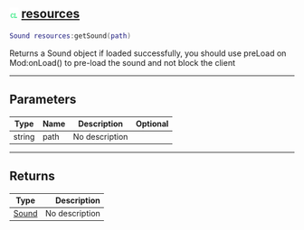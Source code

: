 ## ![client](.gitbook/assets/client.png) [resources](home/resources)



```lua
Sound resources:getSound(path)
```

Returns a Sound object if loaded successfully, you should use preLoad on Mod:onLoad() to pre-load the sound and not block the client

------
## Parameters

| Type   | Name | Description | Optional |
| ------ | ---- | ----------- | -------: |
| string | path | No description |  |

------
## Returns

| Type   | Description |
| ------ | ----------: |
| [Sound](home/Sound) | No description |

